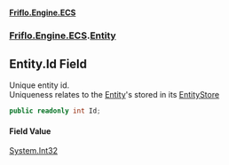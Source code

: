 #### [Friflo.Engine.ECS](index.md 'index')
### [Friflo.Engine.ECS](Friflo.Engine.ECS.md 'Friflo.Engine.ECS').[Entity](Entity.md 'Friflo.Engine.ECS.Entity')

## Entity.Id Field

Unique entity id.<br/>
            Uniqueness relates to the [Entity](Entity.md 'Friflo.Engine.ECS.Entity')'s stored in its [EntityStore](EntityStore.md 'Friflo.Engine.ECS.EntityStore')

```csharp
public readonly int Id;
```

#### Field Value
[System.Int32](https://docs.microsoft.com/en-us/dotnet/api/System.Int32 'System.Int32')